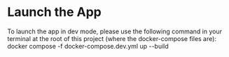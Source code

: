 # Launch the App

To launch the app in dev mode, please use the following command in your terminal at the root of this project (where the docker-compose files are):
docker compose -f docker-compose.dev.yml up --build
